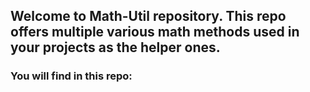 ## Welcome to Math-Util repository. This repo offers multiple various math methods used in your projects as the helper ones.


### You will find in this repo: 


